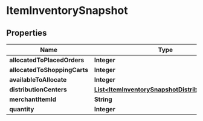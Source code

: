 
# ItemInventorySnapshot

## Properties
Name | Type | Description | Notes
------------ | ------------- | ------------- | -------------
**allocatedToPlacedOrders** | **Integer** |  |  [optional]
**allocatedToShoppingCarts** | **Integer** |  |  [optional]
**availableToAllocate** | **Integer** |  |  [optional]
**distributionCenters** | [**List&lt;ItemInventorySnapshotDistributionCenter&gt;**](ItemInventorySnapshotDistributionCenter.md) |  |  [optional]
**merchantItemId** | **String** |  |  [optional]
**quantity** | **Integer** |  |  [optional]



